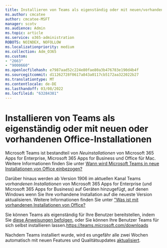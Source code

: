 ```yaml
---
title: Installieren von Teams als eigenständig oder mit neuen/vorhandenen Office-Installationen
ms.author: cmcatee
author: cmcatee-MSFT
manager: scotv
ms.audience: Admin
ms.topic: article
ms.service: o365-administration
ROBOTS: NOINDEX, NOFOLLOW
ms.localizationpriority: medium
ms.collection: Adm_O365
ms.custom:
- "2663"
- "9000660"
ms.openlocfilehash: e7987aad52c224e80fae80a3b476783e190d4b4f
ms.sourcegitcommit: d11262728f0617a843a0117cb5172aa322022b27
ms.translationtype: MT
ms.contentlocale: de-DE
ms.lasthandoff: 03/08/2022
ms.locfileid: "63284381"
---
```

# <a name="installing-teams-as-standalone-or-with-new-or-existing-office-installations"></a>Installieren von Teams als eigenständig oder mit neuen oder vorhandenen Office-Installationen

Microsoft Teams ist bestandteil von *Neuinstallationen* von Microsoft 365 Apps for Enterprise, Microsoft 365 Apps for Business und Office für Mac. Weitere Informationen finden Sie unter [Wann wird Microsoft Teams in neue Installationen von Office einbezogen?](https://docs.microsoft.com/deployoffice/teams-install#when-will-microsoft-teams-start-being-included-with-new-installations-of-microsoft-365-apps)

Darüber hinaus werden ab Version 1906 im aktuellen Kanal Teams *vorhandenen Installationen* von Microsoft 365 Apps for Enterprise (und Microsoft 365 Apps for Business) auf Geräten hinzugefügt, auf denen Windows  wenn Sie Ihre vorhandene Installation auf die neueste Version aktualisieren. Weitere Informationen finden Sie unter ["Was ist mit vorhandenen Installationen von Office?](https://docs.microsoft.com/deployoffice/teams-install#what-about-existing-installations-of-microsoft-365-apps)

Sie können Teams als eigenständig für Ihre Benutzer bereitstellen, indem Sie [diese Anweisungen befolgen](https://docs.microsoft.com/MicrosoftTeams/msi-deployment), oder Sie können Ihre Benutzer Teams für sich selbst installieren lassen.https://teams.microsoft.com/downloads

Nachdem Teams installiert wurde, wird es ungefähr alle zwei Wochen automatisch mit neuen Features und Qualitätsupdates [aktualisiert](https://docs.microsoft.com/deployoffice/teams-install#feature-and-quality-updates-for-microsoft-teams). 

